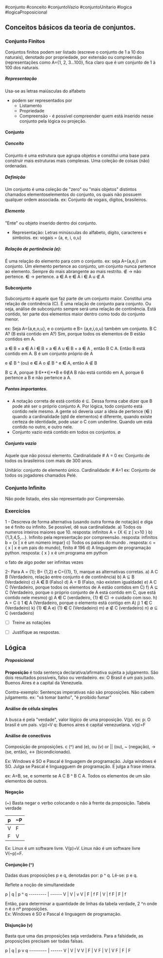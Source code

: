 #conjunto #conceito
#conjuntoVazio #conjuntoUnitario #logica #logicaProposicional
## Conceitos básicos da teoria de conjuntos.

### Conjunto Finitos
Conjuntos finitos podem ser listado (escreve o conjunto de 1 a 10 dos naturais), denotado por propriedade, por extensão ou compreensão (representações como A={1, 2, 3...100}, fica claro que é um conjunto de 1 à 100 dos naturais.
##### Representação
Usa-se as letras maiúsculas do alfabeto
* podem ser representados por 
	* Listamento
	* Propriedade
	* Compreensão - é possível compreender quem está inserido nesse conjunto pela lógica ou projeção.
#### Conjunto 
##### Conceito
Conjunto é uma estrutura que agrupa objetos e constitui uma base para construir mais estruturas mais complexas. Uma coleção de coisas (não) ordenadas.
##### Definição
Um conjunto é uma coleção de "zero" ou "mais objetos" distintos chamados elementoselementos do conjunto, os quais não possuem qualquer ordem associada. 
ex: Conjunto de vogais, digitos, brasileiros. 

##### Elemento
"Ente" ou objeto inserido dentro doi conjunto. 
* Representação: Letras minúsculas do alfabeto, dígito, caracteres e simbolos. 
ex: vogais = {a, e, i, o,u}
##### Relação de pertinência (e): 
É uma relação do elemento para com o conjunto. ex: seja A={a,e,i} um conjunto. 
Um elemento pertence ao conjunto, um conjunto nunca pertence ao elemento. 
Sempre do mais abrangente ao mais restrito.
∉ -> não pertence.
**∈** -> pertence.
a **∈** A
e **∈** A
i **∈** A
u ∉ A

#### Subconjunto
Subconjunto é aquele que faz parte de um conjunto maior.  Constitui uma relação de continência (C). É uma relação de conjunto para conjunto. 
Ou seja, análise de subconjunto sempre será uma relação de continência. Está contido, ter parte dos elementos maior dentro como todo do conjunto menor. 

ex: Seja A={a,e,o,u}, e o conjunto e B= {a,e,i,o,u} também um conjunto. 
B C A? (B está contido em A?) 
Sim, porque todos os elementos de B estão contidos em A.

a **∈** B + a **∈** A
i **∈** B + a **∈** A
u **∈** B + a **∈** A  , então B C A. Então B está contido em A. B é um conjunto próprio de A

e ∉ B ^ (ou) e **∈** A
o ∉ B ^ e **∈** A, então A ∉ B

B ⊆ A, porque ∃ 6**∈**B e 6∉A
B não está contido em A, porque 6 pertence a B e não pertence a A. 

##### Pontos importantes.
- A notação correta de está contido é ⊆. Dessa forma cabe dizer que B pode até ser o próprio conjunto A. Por lógica, todo conjunto está contido nele mesmo. A gente só deveria usar a ideia de pertence (**∈** ) quando a cardinalidade (qtd de elementos) é diferente, quando existe certeza de identidade, pode usar o C com underline. Quando um está contido no outro, e outro nele. 
- Conjunto vazio está contido em todos os conjuntos. ∅

##### Conjunto vazio
Aquele que não possui elemento. Cardinalidade # A = 0
ex: Conjunto de todos os brasileiros com mais de 300 anos. 

Unitário: conjunto de elemento único. Cardinalidade: # A=1
ex: Conjunto de todos os jogadores chamados Pelé. 

### Conjunto Infinito
Não pode listado, eles são representado por Compreensão.

### Exercícios
1 - Descreva de forma alternativa (usando outra forma de notação) e diga se é finito ou infinito. Se possível, dê sua cardinalidade. 
a) Todos os numeros inteiros maiores que 10. 
resposta: infinitos A = {X ∈ z | x>10 }
b) {1,3,4,5,...}. Infinito pela representação por compreensão. 
resposta: infinitos b = {x | x é um número impar}
c) Todos os países do mundo . 
resposta: c = { x | x é um pais do mundo}, finito # 196
d) A linguagem de programação python. 
resposta: { x } x é um programa em python 

o fato de algo poder ser infinitas vezes 

2- Para A = {1}; B= {1,2} e C={{1}, 1}, marque as alternativas corretas. 
a) A C B (Verdadeiro, relação entre conjunto é de continência)
b) A ⊆ B (Verdadeiro)
c) A **∈** B (Falso)
d) A = B (Falso, não existem igualdade)
e) A C C (Verdadeiro, porque todos os elementos de A estão contidos em C)
f) A ⊆ C (Verdadeiro, porque o próprio conjunto de A está contido em C, que está contido nele mesmo)
g) A **∈** C (verdadeiro, {1} **∈** C) -> cuidado com isso. 
h) A = C
i) 1 **∈** A (Verdadeiro, porque o elemento está contigo em A)
j) 1 **∈** C (Verdadeiro)
k) {1} **∈** A
e) {1} **∈** C (Verdadeiro)
m) ∅ ∉  C (verdadeiro)
n) ∅ ⊆ C (verdadeiro)


- [ ] Treine as notações
- [ ] Justifique as respostas.



## Lógica

##### Proposicional  
**Proposição** é toda sentença declarativa/afirmativa sujeita a julgamento. São dois resultados possíveis, falso ou verdadeiro. 
ex: O Brasil é um país justo. Buenos Aires é a capital da Venezuela. 

Contra-exemplo: Sentenças imperativas não são proposições. Não cabem julgamento.
ex: "vá tomar banho", "é proibido fumar"

#### Análise de célula simples

A busca é pela "verdade", valor lógico de uma proposição. V(p).
ex: p: O brasil é um país. v(p)=V
q: Buenos aires é capital venezuelana. v(q)=F

#### Análise de conectivos
Composição de proposições. c (^) and (e), ou (v) or || (ou), ~ (negação), -> (se, então), <-> (bicondicionado). 

Ex: Windows é SO e Pascal é linguagem de programação. 
Julga windows é SO. Julga se Pascal é linguagguem de programação. E julga a frase inteira. 

ex: A=B, se, e somente se A C B ^ B C A. Todos os elementos de um são elementos de outros. 

#### Negação
(~) Basta negar o verbo colocando o não à frente da proposição. 
Tabela verdade


p  | ~P
--------- | ------
V | F
F | V

Ex: Linux é um software livre. V(p)=V. 
Linux não é um software livre V(~p)=F.

#### Conjunção (^)
Dadas duas proposições p e q, denotadas por: p ^ q. Lê-se: p e q. 

Reflete a noção de simultaneidade 

p  | q | p ^ q
--------- | ------
V | V | v
V | F | f
F | V | f
F | F | f

Então, para determinar a quantidade de linhas da tabela verdade, 2 ^n onde n é o nº proposições.   
Ex: Windows é SO e Pascal é linguagem de programação. 
#### Disjunção (v)
Basta que uma das proposições seja verdadeira. Para a falsidade, as proposições precisam ser todas falsas.

p  | q | p v q
--------- | ------
V | V | V
V | F | V
F | V | V
F | F | F





